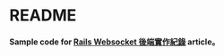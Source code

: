 # README

#### Sample code for [Rails Websocket 後端實作紀錄](https://cindyliu923.com/2021/10/03/rails-websocket/) article。
